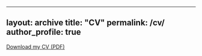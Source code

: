
---
layout: archive
title: "CV"
permalink: /cv/
author_profile: true
---

[Download my CV (PDF)](/assets/Chen_Jason_CV_2025.pdf)
